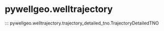 # pywellgeo.welltrajectory

::: pywellgeo.welltrajectory.trajectory_detailed_tno.TrajectoryDetailedTNO